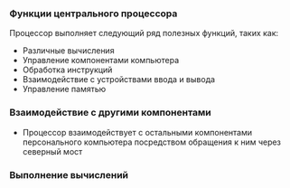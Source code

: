 
### Функции центрального процессора

Процессор выполняет следующий ряд полезных функций, таких как: 

- Различные вычисления 
- Управление компонентами компьютера
- Обработка инструкций
- Взаимодействие с устройствами ввода и вывода
- Управление памятью

### Взаимодействие с другими компонентами 

- Процессор взаимодействует с остальными компонентами персонального компьютера посредством обращения к ним через северный мост

### Выполнение вычислений



